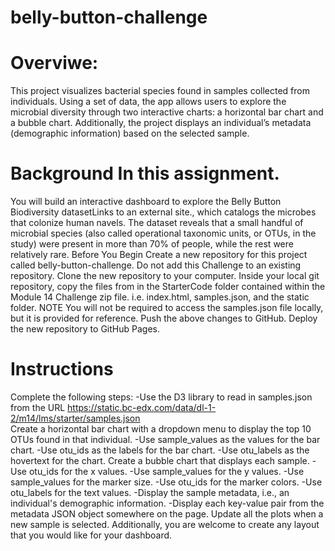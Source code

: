 # belly-button-challenge
# Overviwe:
This project visualizes bacterial species found in samples collected from individuals. Using a set of data, the app allows users to explore the microbial diversity through two interactive charts: a horizontal bar chart and a bubble chart. Additionally, the project displays an individual’s metadata (demographic information) based on the selected sample.
# Background In this assignment.
You will build an interactive dashboard to explore the Belly Button Biodiversity datasetLinks to an external site., which catalogs the microbes that colonize human navels.
The dataset reveals that a small handful of microbial species (also called operational taxonomic units, or OTUs, in the study) were present in more than 70% of people, while the rest were relatively rare.
Before You Begin Create a new repository for this project called belly-button-challenge. Do not add this Challenge to an existing repository. Clone the new repository to your computer. Inside your local git repository, copy the files from in the StarterCode folder contained within the Module 14 Challenge zip file. i.e. index.html, samples.json, and the static folder. NOTE You will not be required to access the samples.json file locally, but it is provided for reference. Push the above changes to GitHub. Deploy the new repository to GitHub Pages.
# Instructions
Complete the following steps: -Use the D3 library to read in samples.json from the URL https://static.bc-edx.com/data/dl-1-2/m14/lms/starter/samples.json  
Create a horizontal bar chart with a dropdown menu to display the top 10 OTUs found in that individual. -Use sample_values as the values for the bar chart. -Use otu_ids as the labels for the bar chart. -Use otu_labels as the hovertext for the chart.
Create a bubble chart that displays each sample. -Use otu_ids for the x values. -Use sample_values for the y values. -Use sample_values for the marker size. -Use otu_ids for the marker colors. -Use otu_labels for the text values. -Display the sample metadata, i.e., an individual's demographic information. -Display each key-value pair from the metadata JSON object somewhere on the page.
Update all the plots when a new sample is selected. Additionally, you are welcome to create any layout that you would like for your dashboard. 
